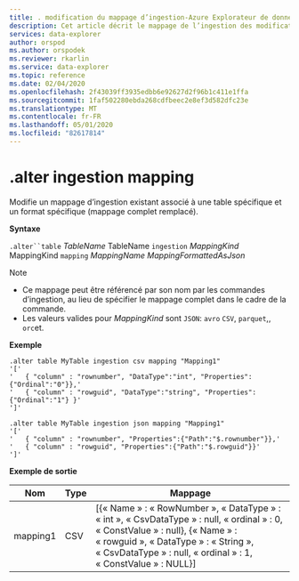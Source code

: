 ```yaml
---
title: . modification du mappage d’ingestion-Azure Explorateur de données | Microsoft Docs
description: Cet article décrit le mappage de l’ingestion des modifications dans Azure Explorateur de données.
services: data-explorer
author: orspod
ms.author: orspodek
ms.reviewer: rkarlin
ms.service: data-explorer
ms.topic: reference
ms.date: 02/04/2020
ms.openlocfilehash: 2f43039ff3935edbb6e92627d2f96b1c411e1ffa
ms.sourcegitcommit: 1faf502280ebda268cdfbeec2e8ef3d582dfc23e
ms.translationtype: MT
ms.contentlocale: fr-FR
ms.lasthandoff: 05/01/2020
ms.locfileid: "82617814"
---
```

# <a name="alter-ingestion-mapping"></a>.alter ingestion mapping

Modifie un mappage d’ingestion existant associé à une table spécifique et un format spécifique (mappage complet remplacé).

**Syntaxe**

`.alter``table` *TableName* TableName `ingestion` *MappingKind* MappingKind `mapping` *MappingName* *MappingFormattedAsJson*

> [!NOTE]
> * Ce mappage peut être référencé par son nom par les commandes d’ingestion, au lieu de spécifier le mappage complet dans le cadre de la commande.
> * Les valeurs valides pour _MappingKind_ sont `JSON`: `avro` `CSV`, `parquet`,, `orc`et.

**Exemple** 
 
```kusto
.alter table MyTable ingestion csv mapping "Mapping1"
'['
'   { "column" : "rownumber", "DataType":"int", "Properties":{"Ordinal":"0"}},'
'   { "column" : "rowguid", "DataType":"string", "Properties":{"Ordinal":"1"} }'
']'

.alter table MyTable ingestion json mapping "Mapping1"
'['
'   { "column" : "rownumber", "Properties":{"Path":"$.rownumber"}},'
'   { "column" : "rowguid", "Properties":{"Path":"$.rowguid"}}'
']'
```

**Exemple de sortie**

| Nom     | Type | Mappage                                                                                                                                                                          |
|----------|------|----------------------------------------------------------------------------------------------------------------------------------------------------------------------------------|
| mapping1 | CSV  | [{« Name » : « RowNumber », « DataType » : « int », « CsvDataType » : null, « ordinal » : 0, « ConstValue » : null}, {« Name » : « rowguid », « DataType » : « String », « CsvDataType » : null, « ordinal » : 1, « ConstValue » : NULL}] |
